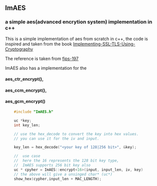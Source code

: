 ## ImAES
### a simple aes(advanced encrytion system) implementation in c++

This is a simple implementation of aes from scratch in c++, the code is inspired and taken from the book [Implementing-SSL-TLS-Using-Cryptography](https://www.amazon.com/Implementing-SSL-TLS-Using-Cryptography-ebook/dp/B004IK9TVO)

The reference is taken from [fips-197](https://csrc.nist.gov/files/pubs/fips/197/final/docs/fips-197.pdf)

ImAES also has a implementation for the 
#### aes_ctr_encrypt(), 
#### aes_ccm_encrypt(), 
#### aes_gcm_encrypt()


```c++
    #include "ImAES.h"

    uc *key;
    int key_len;

    // use the hex_decode to convert the key into hex values.
    // you can use it for the iv and input.

    key_len = hex_decode("<your key of 128|256 bit>", &key);

    //  use case
    //  here the 16 represents the 128 bit key type,
    //  ImAES supports 256 bit key also
    uc * cpyher = ImAES::encrypt<16>(input, input_len, iv, key)
    // the above will give a unsinged char* (uc*)
    show_hex(cypher,input_len + MAC_LENGTH);
```

